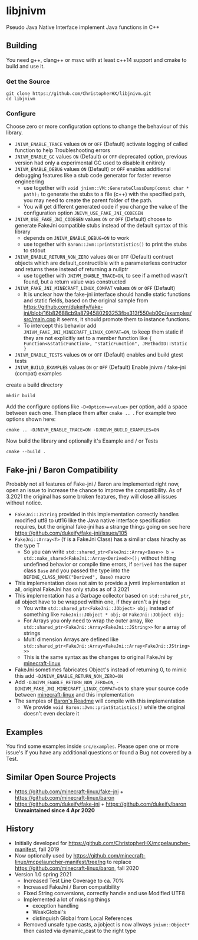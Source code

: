 # libjnivm
Pseudo Java Native Interface implement Java functions in C++

## Building
You need g++, clang++ or msvc with at least c++14 support and cmake to build and use it.

### Get the Source
```
git clone https://github.com/ChristopherHX/libjnivm.git
cd libjnivm
```
### Configure
Choose zero or more configuration options to change the behaviour of this library.
- `JNIVM_ENABLE_TRACE` values `ON` or `OFF` (Default) activate logging of called function to help Troubleshooting errors
- `JNIVM_ENABLE_GC` values `ON` (Default) or `OFF` deprecated option, previous version had only a experimental GC used to disable it enitirely 
- `JNIVM_ENABLE_DEBUG` values `ON` (Default) or `OFF` enables additional debugging features like a stub code generator for faster reverse engineering
    - use together with `void jnivm::VM::GenerateClassDump(const char * path);` to generate the stubs to a file (c++) with the specified path, you may need to create the parent folder of the path.
    - You will get different generated code if you change the value of the configuration option `JNIVM_USE_FAKE_JNI_CODEGEN`
- `JNIVM_USE_FAKE_JNI_CODEGEN` values `ON` or `OFF` (Default) choose to generate FakeJni compatible stubs instead of the default syntax of this library
    - depends on `JNIVM_ENABLE_DEBUG=ON` to work
    - use together with `Baron::Jvm::printStatistics()` to print the stubs to stdout
- `JNIVM_ENABLE_RETURN_NON_ZERO` values `ON` or `OFF` (Default) contruct objects which are default_contructible with a parameterless contructor and returns these instead of returning a nullptr
    - use together with `JNIVM_ENABLE_TRACE=ON`, to see if a method wasn't found, but a return value was constructed
- `JNIVM_FAKE_JNI_MINECRAFT_LINUX_COMPAT` values `ON` or `OFF` (Default)
    - It is unclear how the fake-jni interface should handle static functions and static fields, based on the original sample from https://github.com/dukeify/fake-jni/blob/16b82688cb9a8794580293253fbe313f550eb00c/examples/src/main.cpp it seems, it should promote them to instance functions.
    - To intercept this behavior add `JNIVM_FAKE_JNI_MINECRAFT_LINUX_COMPAT=ON`, to keep them static if they are not explicitly set to a member function like `{ Function<&staticFunction>, "staticFunction", JMethodID::Static }`
- `JNIVM_ENABLE_TESTS` values `ON` or `OFF` (Default) enables and build gtest tests
- `JNIVM_BUILD_EXAMPLES` values `ON` or `OFF` (Default) Enable jnivm / fake-jni (compat) examples

create a build directory
```
mkdir build
```
Add the configure options like `-D<Option>=<value>` per option, add a space between each one. Then place them after `cmake .. `. For example two options shown here:
```
cmake .. -DJNIVM_ENABLE_TRACE=ON -DJNIVM_BUILD_EXAMPLES=ON
```

Now build the library and optionally it's Example and / or Tests
```
cmake --build .
```

## Fake-jni / Baron Compatibility

Probably not all features of Fake-jni / Baron are implemented right now, open an issue to increase the chance to improve the compatibility.
As of 3.2021 the original has some broken features, they will close all issues without notice.
- `FakeJni::JString` provided in this implementation correctly handles modified utf8 to utf16 like the Java native interface specification requires, but the original fake-jni has a strange things going on see here https://github.com/dukeify/fake-jni/issues/105
- `FakeJni::Array<T>` (`T` is a FakeJni Class) has a similiar class hirachy as the type T
    - So you can write `std::shared_ptr<FakeJni::Array<Base>> b = std::make_shared<FakeJni::Array<Derived>>();` without hitting undefined behavior or compile time errors, if `Derived` has the super class `Base` and you passed the type into the `DEFINE_CLASS_NAME("Derived", Base)` macro
- This implementation does not aim to provide a jvmti implementation at all, original FakeJni has only stubs as of 3.2021
- This implementation has a Garbage collector based on `std::shared_ptr`, all object have to be wrapped within one, if they aren't a jni type
  - You write `std::shared_ptr<FakeJni::JObject> obj;` instead of something like `FakeJni::JObject * obj;` or `FakeJni::JObject obj;`
  - For Arrays you only need to wrap the outer array, like `std::shared_ptr<FakeJni::Array<FakeJni::JString>>` for a array of strings
  - Multi dimension Arrays are defined like `std::shared_ptr<FakeJni::Array<FakeJni::Array<FakeJni::JString>>>`
  - This is the same syntax as the changes to original FakeJni by [minecraft-linux](https://github.com/minecraft-linux/fake-jni)
- FakeJni sometimes fabricates Object's instead of returning 0, to mimic this add `-DJNIVM_ENABLE_RETURN_NON_ZERO=ON`
- Add `-DJNIVM_ENABLE_RETURN_NON_ZERO=ON`, `-DJNIVM_FAKE_JNI_MINECRAFT_LINUX_COMPAT=ON` to share your source code between [minecraft-linux](https://github.com/minecraft-linux/fake-jni) and this implementation
- The samples of [Baron's Readme](https://github.com/dukeify/baron) will compile with this implementation
  - We provide `void Baron::Jvm::printStatistics()` while the original doesn't even declare it

## Examples
You find some examples inside `src/examples`. Please open one or more issue's if you have any additional questions or found a Bug not covered by a Test.

## Similar Open Source Projects
- https://github.com/minecraft-linux/fake-jni + https://github.com/minecraft-linux/baron
- https://github.com/dukeify/fake-jni + https://github.com/dukeify/baron **Unmaintained since 4 Apr 2020**

## History
- Initially developed for https://github.com/ChristopherHX/mcpelauncher-manifest, fall 2019
- Now optionally used by https://github.com/minecraft-linux/mcpelauncher-manifest/tree/ng to replace https://github.com/minecraft-linux/baron, fall 2020
- Version 1.0 spring 2021
    - Increased Test Line Coverage to ca. 70%
    - Increased FakeJni / Baron compatibility
    - Fixed String conversions, correctly handle and use Modified UTF8 
    - Implemented a lot of missing things
      - exception handling
      - WeakGlobal's
      - distinguish Global from Local References
    - Removed unsafe type casts, a jobject is now allways `jnivm::Object*` then casted via dynamic_cast to the right type